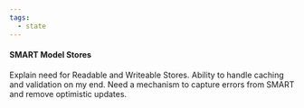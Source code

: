 ```yaml
---
tags:
  - state
---
```

#### SMART Model Stores
Explain need for Readable and Writeable Stores.
Ability to handle caching and validation on my end. 
Need a mechanism to capture errors from SMART and remove optimistic updates.
